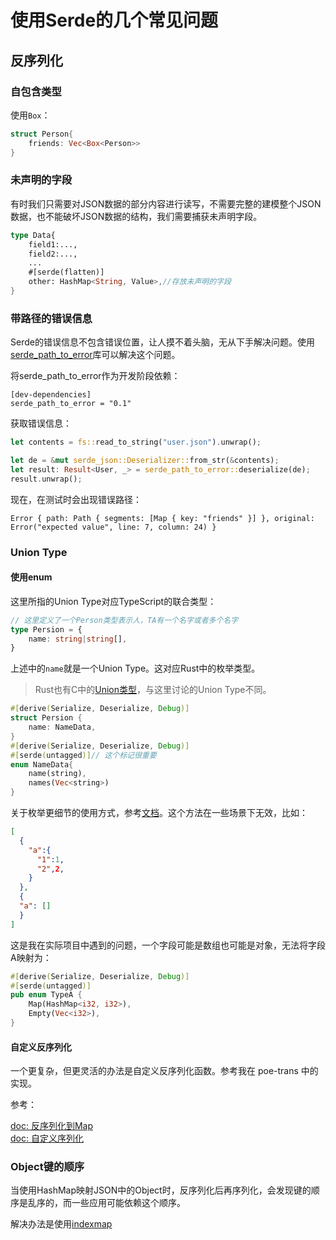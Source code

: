 # 使用Serde的几个常见问题

## 反序列化
### 自包含类型

使用`Box`：

```rust
struct Person{
	friends: Vec<Box<Person>>
}
```

### 未声明的字段

有时我们只需要对JSON数据的部分内容进行读写，不需要完整的建模整个JSON数据，也不能破坏JSON数据的结构，我们需要捕获未声明字段。

```rust
type Data{
	field1:...,
	field2:...,
	...
	#[serde(flatten)]
	other: HashMap<String, Value>,//存放未声明的字段
}
```

### 带路径的错误信息

Serde的错误信息不包含错误位置，让人摸不着头脑，无从下手解决问题。使用[serde_path_to_error](https://crates.io/crates/serde_path_to_error)库可以解决这个问题。

将serde_path_to_error作为开发阶段依赖：

```
[dev-dependencies]
serde_path_to_error = "0.1"
```

获取错误信息：

```rust
let contents = fs::read_to_string("user.json").unwrap();

let de = &mut serde_json::Deserializer::from_str(&contents);
let result: Result<User, _> = serde_path_to_error::deserialize(de);
result.unwrap();
```

现在，在测试时会出现错误路径：

```
Error { path: Path { segments: [Map { key: "friends" }] }, original: Error("expected value", line: 7, column: 24) }
```

### Union Type

#### 使用enum

这里所指的Union Type对应TypeScript的联合类型：

```ts
// 这里定义了一个Person类型表示人，TA有一个名字或者多个名字
type Persion = {
	name: string|string[],
}
```

上述中的`name`就是一个Union Type。这对应Rust中的枚举类型。

>Rust也有C中的[Union类型](https://doc.rust-lang.org/reference/items/unions.html)，与这里讨论的Union Type不同。

```rust
#[derive(Serialize, Deserialize, Debug)]
struct Persion {
	name: NameData,
}
#[derive(Serialize, Deserialize, Debug)]
#[serde(untagged)]// 这个标记很重要
enum NameData{
	name(string),
	names(Vec<string>)
}
```

关于枚举更细节的使用方式，参考[文档](https://serde.rs/enum-representations.html)。这个方法在一些场景下无效，比如：

```json
[
  {
    "a":{
      "1":1,
      "2",2,
    }
  },
  {
  "a": []
  }
]
```

这是我在实际项目中遇到的问题，一个字段可能是数组也可能是对象，无法将字段A映射为：

```rust
#[derive(Serialize, Deserialize, Debug)]
#[serde(untagged)]
pub enum TypeA {
    Map(HashMap<i32, i32>),
    Empty(Vec<i32>),
}
```

#### 自定义反序列化

一个更复杂，但更灵活的办法是自定义反序列化函数。参考我在 poe-trans 中的实现。

参考：

[doc: 反序列化到Map](https://serde.rs/deserialize-map.html)<br/>
[doc: 自定义序列化](https://serde.rs/custom-serialization.html)

### Object键的顺序

当使用HashMap映射JSON中的Object时，反序列化后再序列化，会发现键的顺序是乱序的，而一些应用可能依赖这个顺序。

解决办法是使用[indexmap](https://docs.rs/indexmap/latest/indexmap/)

